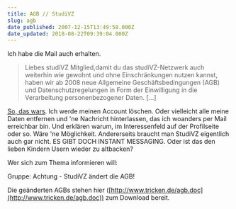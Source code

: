```yaml
---
title: AGB // StudiVZ
slug: agb
date_published: 2007-12-15T13:49:58.000Z
date_updated: 2018-08-22T09:39:04.000Z
---
```


Ich habe die Mail auch erhalten.

> Liebes studiVZ Mitglied,damit du das studiVZ-Netzwerk auch weiterhin wie gewohnt und ohne Einschränkungen nutzen kannst, haben wir ab 2008 neue Allgemeine Geschäftsbedingungen (AGB) und Datenschutzregelungen in Form der Einwilligung in die Verarbeitung personenbezogener Daten. [...]

[So, das wars](http://technorati.com/search/studivz?authority=a4&amp;language=de). Ich werde meinen Account löschen. Oder vielleicht alle meine Daten entfernen und 'ne Nachricht hinterlassen, das ich woanders per Mail erreichbar bin. Und erklären warum, im Interessenfeld auf der Profilseite oder so. Wäre 'ne Möglichkeit. Andererseits braucht man StudiVZ eigentlich auch gar nicht. ES GIBT DOCH INSTANT MESSAGING. Oder ist das den lieben Kindern Usern wieder zu altbacken?

Wer sich zum Thema informieren will:

Gruppe: Achtung - StudiVZ ändert die AGB!

Die geänderten AGBs stehen hier ([http://www.tricken.de/agb.doc](http://www.tricken.de/agb.doc)) zum Download bereit.
